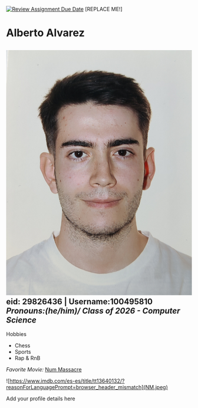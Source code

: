 [![Review Assignment Due Date](https://classroom.github.com/assets/deadline-readme-button-22041afd0340ce965d47ae6ef1cefeee28c7c493a6346c4f15d667ab976d596c.svg)](https://classroom.github.com/a/BpXStGJy)
[REPLACE ME!]

# Alberto Alvarez
![alt text](FOTO.jpg)
**eid: 29826436 | Username:100495810**
*Pronouns:(he/him)/ Class of 2026 - Computer Science*
---
Hobbies

- Chess
- Sports
- Rap & RnB

*Favorite Movie:* [Num Massacre](https://puppetcombo.fandom.com/wiki/Nun_Massacre)

![https://www.imdb.com/es-es/title/tt13640132/?reasonForLanguagePrompt=browser_header_mismatch](NM.jpeg)

Add your profile details here
